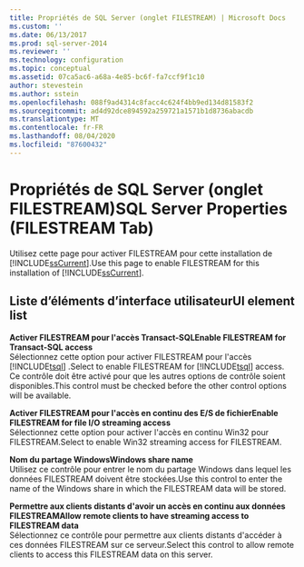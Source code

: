 ```yaml
---
title: Propriétés de SQL Server (onglet FILESTREAM) | Microsoft Docs
ms.custom: ''
ms.date: 06/13/2017
ms.prod: sql-server-2014
ms.reviewer: ''
ms.technology: configuration
ms.topic: conceptual
ms.assetid: 07ca5ac6-a68a-4e85-bc6f-fa7ccf9f1c10
author: stevestein
ms.author: sstein
ms.openlocfilehash: 088f9ad4314c8facc4c624f4bb9ed134d81583f2
ms.sourcegitcommit: ad4d92dce894592a259721a1571b1d8736abacdb
ms.translationtype: MT
ms.contentlocale: fr-FR
ms.lasthandoff: 08/04/2020
ms.locfileid: "87600432"
---
```

# <a name="sql-server-properties-filestream-tab"></a><span data-ttu-id="c1c2f-102">Propriétés de SQL Server (onglet FILESTREAM)</span><span class="sxs-lookup"><span data-stu-id="c1c2f-102">SQL Server Properties (FILESTREAM Tab)</span></span>
  <span data-ttu-id="c1c2f-103">Utilisez cette page pour activer FILESTREAM pour cette installation de [!INCLUDE[ssCurrent](../../includes/sscurrent-md.md)].</span><span class="sxs-lookup"><span data-stu-id="c1c2f-103">Use this page to enable FILESTREAM for this installation of [!INCLUDE[ssCurrent](../../includes/sscurrent-md.md)].</span></span>  
  
## <a name="ui-element-list"></a><span data-ttu-id="c1c2f-104">Liste d’éléments d’interface utilisateur</span><span class="sxs-lookup"><span data-stu-id="c1c2f-104">UI element list</span></span>  
 <span data-ttu-id="c1c2f-105">**Activer FILESTREAM pour l'accès Transact-SQL**</span><span class="sxs-lookup"><span data-stu-id="c1c2f-105">**Enable FILESTREAM for Transact-SQL access**</span></span>  
 <span data-ttu-id="c1c2f-106">Sélectionnez cette option pour activer FILESTREAM pour l'accès [!INCLUDE[tsql](../../includes/tsql-md.md)] .</span><span class="sxs-lookup"><span data-stu-id="c1c2f-106">Select to enable FILESTREAM for [!INCLUDE[tsql](../../includes/tsql-md.md)] access.</span></span> <span data-ttu-id="c1c2f-107">Ce contrôle doit être activé pour que les autres options de contrôle soient disponibles.</span><span class="sxs-lookup"><span data-stu-id="c1c2f-107">This control must be checked before the other control options will be available.</span></span>  
  
 <span data-ttu-id="c1c2f-108">**Activer FILESTREAM pour l'accès en continu des E/S de fichier**</span><span class="sxs-lookup"><span data-stu-id="c1c2f-108">**Enable FILESTREAM for file I/O streaming access**</span></span>  
 <span data-ttu-id="c1c2f-109">Sélectionnez cette option pour activer l'accès en continu Win32 pour FILESTREAM.</span><span class="sxs-lookup"><span data-stu-id="c1c2f-109">Select to enable Win32 streaming access for FILESTREAM.</span></span>  
  
 <span data-ttu-id="c1c2f-110">**Nom du partage Windows**</span><span class="sxs-lookup"><span data-stu-id="c1c2f-110">**Windows share name**</span></span>  
 <span data-ttu-id="c1c2f-111">Utilisez ce contrôle pour entrer le nom du partage Windows dans lequel les données FILESTREAM doivent être stockées.</span><span class="sxs-lookup"><span data-stu-id="c1c2f-111">Use this control to enter the name of the Windows share in which the FILESTREAM data will be stored.</span></span>  
  
 <span data-ttu-id="c1c2f-112">**Permettre aux clients distants d'avoir un accès en continu aux données FILESTREAM**</span><span class="sxs-lookup"><span data-stu-id="c1c2f-112">**Allow remote clients to have streaming access to FILESTREAM data**</span></span>  
 <span data-ttu-id="c1c2f-113">Sélectionnez ce contrôle pour permettre aux clients distants d'accéder à ces données FILESTREAM sur ce serveur.</span><span class="sxs-lookup"><span data-stu-id="c1c2f-113">Select this control to allow remote clients to access this FILESTREAM data on this server.</span></span>  
  
  
